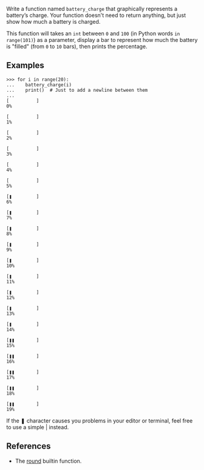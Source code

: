 Write a function named `battery_charge` that graphically represents
a battery’s charge. Your function doesn't need to return anything,
but just show how much a battery is charged.

This function will takes an `int` between `0` and `100` (in Python
words `in range(101)`) as a parameter, display a bar to represent how
much the battery is "filled" (from `0` to `10` bars), then prints the
percentage.


## Examples

```
>>> for i in range(20):
...    battery_charge(i)
...    print()  # Just to add a newline between them
...
[          ]
0%

[          ]
1%

[          ]
2%

[          ]
3%

[          ]
4%

[          ]
5%

[❚         ]
6%

[❚         ]
7%

[❚         ]
8%

[❚         ]
9%

[❚         ]
10%

[❚         ]
11%

[❚         ]
12%

[❚         ]
13%

[❚         ]
14%

[❚❚        ]
15%

[❚❚        ]
16%

[❚❚        ]
17%

[❚❚        ]
18%

[❚❚        ]
19%
```

If the ❚ character causes you problems in your editor or terminal, feel free to
use a simple | instead.


## References

- The [round](https://docs.python.org/3/library/functions.html#round) builtin function.
